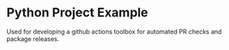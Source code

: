 # Python Project Example

Used for developing a github actions toolbox for automated PR checks and package releases.